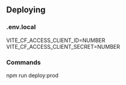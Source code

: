 ## Deploying

### .env.local

VITE_CF_ACCESS_CLIENT_ID=NUMBER
VITE_CF_ACCESS_CLIENT_SECRET=NUMBER


### Commands

npm run deploy:prod